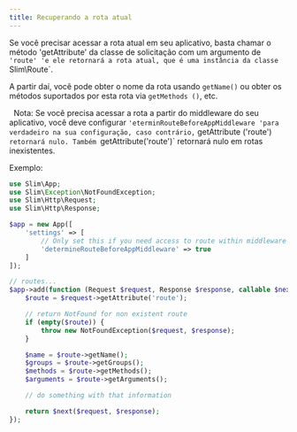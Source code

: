 ```yaml
---
title: Recuperando a rota atual
---
```


Se você precisar acessar a rota atual em seu aplicativo, basta chamar o método 'getAttribute' da classe de solicitação com um argumento de `'route' 'e ele retornará a rota atual, que é uma instância da classe `Slim\Route`.

A partir daí, você pode obter o nome da rota usando `getName()` ou obter os métodos suportados por esta rota via `getMethods ()`, etc.

  Nota: Se você precisa acessar a rota a partir do middleware do seu aplicativo, você deve configurar `'eterminRouteBeforeAppMiddleware 'para verdadeiro na sua configuração, caso contrário,` getAttribute ('route') `retornará nulo. Também `getAttribute('route')` retornará nulo em rotas inexistentes.

Exemplo:
```php
use Slim\App;
use Slim\Exception\NotFoundException;
use Slim\Http\Request;
use Slim\Http\Response;

$app = new App([
    'settings' => [
        // Only set this if you need access to route within middleware
        'determineRouteBeforeAppMiddleware' => true
    ]
]);

// routes...
$app->add(function (Request $request, Response $response, callable $next) {
    $route = $request->getAttribute('route');

    // return NotFound for non existent route
    if (empty($route)) {
        throw new NotFoundException($request, $response);
    }

    $name = $route->getName();
    $groups = $route->getGroups();
    $methods = $route->getMethods();
    $arguments = $route->getArguments();

    // do something with that information

    return $next($request, $response);
});
```
